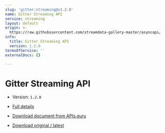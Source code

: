 ```yaml
---
slug: 'gitter:streaming@v1.2.0'
name: Gitter Streaming API
service: streaming
layout: default
origin: >-
  https://raw.githubusercontent.com/streamdata-gallery-master/asyncapi/master/_listings/gitter/gitter-streaming-api-async.md
info:
  title: Gitter Streaming API
  version: 1.2.0
termsOfService: ''
externalDocs: {}

---
```

# Gitter Streaming API

* Version: `1.2.0`
* [Full details](../html/gitter:streaming@v1.2.0.html)






* [Download document from APIs.guru](https://raw.githubusercontent.com/APIs-guru/asyncapi-directory/master/docs/APIs/gitter%3Astreaming%40v1.2.0.yaml)
* [Download original / latest](https://raw.githubusercontent.com/streamdata-gallery-master/asyncapi/master/_listings/gitter/gitter-streaming-api-async.md)

<script type="application/ld+json">
{
  "@context": "http://schema.org/",
  "@type": "WebAPI",

  "documentation": "",

  "name": "Gitter Streaming API"
}
</script>
